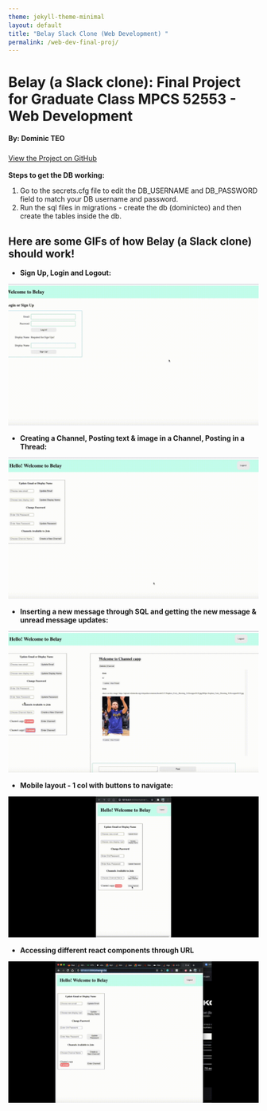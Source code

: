 ```yaml
---
theme: jekyll-theme-minimal
layout: default
title: "Belay Slack Clone (Web Development) "
permalink: /web-dev-final-proj/
---
```



# Belay (a Slack clone): Final Project for Graduate Class MPCS 52553 - Web Development

**By: Dominic TEO**

<link rel="stylesheet" href="https://cdnjs.cloudflare.com/ajax/libs/font-awesome/4.7.0/css/font-awesome.min.css">

<p class="view"><a href="https://github.com/domteo95/web-dev-final"><i class="fa fa-github" style="font-size:24px"></i>  View the Project on GitHub</a></p>

**Steps to get the DB working:**

1. Go to the secrets.cfg file to edit the DB_USERNAME and DB_PASSWORD field to match your DB username and password.
2. Run the sql files in migrations - create the db (dominicteo) and then create the tables inside the db.


## Here are some GIFs of how Belay (a Slack clone) should work!

- **Sign Up, Login and Logout:**

<img src="https://github.com/domteo95/web-dev-final/blob/main/images/login_signup.gif?raw=true" />

- **Creating a Channel, Posting text & image in a Channel, Posting in a Thread:**

<img src="https://github.com/domteo95/web-dev-final/blob/main/images/channel_and_thread.gif?raw=true" />

- **Inserting a new message through SQL and getting the new message & unread message updates:**

<img src ='https://github.com/domteo95/web-dev-final/blob/main/images/new_message_update.gif?raw=true'>

- **Mobile layout - 1 col with buttons to navigate:**

<img src='https://github.com/domteo95/web-dev-final/blob/main/images/mobile_layout.gif?raw=true'/>


- **Accessing different react components through URL**

<img src='https://github.com/domteo95/web-dev-final/blob/main/images/access_url.gif?raw=true' />
